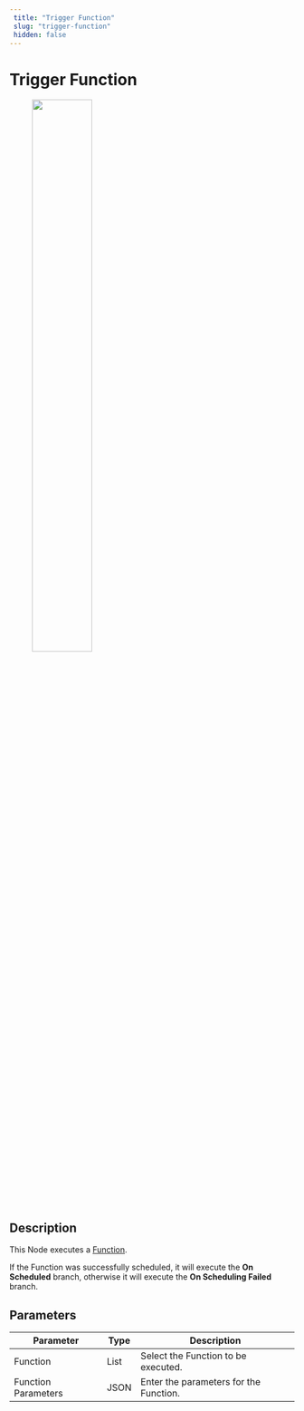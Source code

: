 ```yaml
---
 title: "Trigger Function" 
 slug: "trigger-function" 
 hidden: false 
---
```

# Trigger Function

<figure>
  <img class="image-center" src="../../../../../_assets/ai/build/node-reference/services/trigger-function.png" width="50%" />
</figure>

## Description

This Node executes a [Function](../../functions.md).

If the Function was successfully scheduled, it will execute the **On Scheduled** branch, otherwise it will execute the **On Scheduling Failed** branch.

## Parameters

| Parameter           | Type | Description                            |
|---------------------|------|----------------------------------------|
| Function            | List | Select the Function to be executed.    |
| Function Parameters | JSON | Enter the parameters for the Function. |
